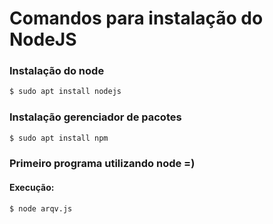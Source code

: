 

# Comandos para instalação do NodeJS
### Instalação do node
```bash
$ sudo apt install nodejs
```

### Instalação gerenciador de pacotes
```bash
$ sudo apt install npm
```

### Primeiro programa utilizando node =)
#### Execução:
```bash
$ node arqv.js
```

